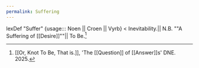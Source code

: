 ```yaml
---
permalink: Suffering
---
```

lexDef "Suffer" {usage::: Noen || Croen || Vyrb} < Inevitability.|| N.B. ""A Suffering of [[Desire]]""|| To Be.[^suffervyrb]

[^SufferVyrb]: [[Or, Knot To Be, That is.]], 'The [[Question]] of [[Answer]]s' DNE. 2025.
